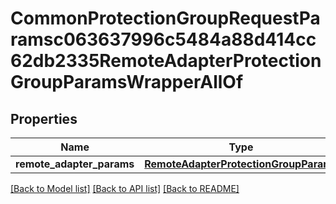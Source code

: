 # CommonProtectionGroupRequestParamsc063637996c5484a88d414cc62db2335RemoteAdapterProtectionGroupParamsWrapperAllOf


## Properties
Name | Type | Description | Notes
------------ | ------------- | ------------- | -------------
**remote_adapter_params** | [**RemoteAdapterProtectionGroupParams**](RemoteAdapterProtectionGroupParams.md) |  | [optional] 

[[Back to Model list]](../README.md#documentation-for-models) [[Back to API list]](../README.md#documentation-for-api-endpoints) [[Back to README]](../README.md)


